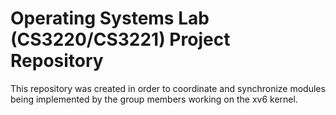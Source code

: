 # Operating Systems Lab (CS3220/CS3221) Project Repository
This repository was created in order to coordinate and synchronize modules being implemented by the group members working on the xv6 kernel.
